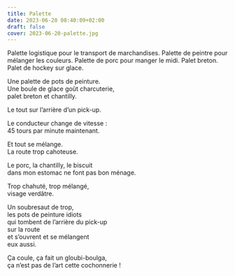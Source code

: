 ```yaml
---
title: Palette
date: 2023-06-20 08:40:09+02:00
draft: false
cover: 2023-06-20-palette.jpg
---
```


Palette logistique pour le transport de marchandises.
Palette de peintre pour mélanger les couleurs.
Palette de porc pour manger le midi.
Palet breton.
Palet de hockey sur glace.

Une palette de pots de peinture.  
Une boule de glace goût charcuterie,  
palet breton et chantilly.

Le tout sur l’arrière d’un pick-up.

Le conducteur change de vitesse :  
45 tours par minute maintenant.

Et tout se mélange.  
La route trop cahoteuse.

Le porc, la chantilly, le biscuit  
dans mon estomac ne font pas bon ménage.

Trop chahuté, trop mélangé,  
visage verdâtre.

Un soubresaut de trop,  
les pots de peinture idiots  
qui tombent de l’arrière du pick-up  
sur la route  
et s’ouvrent et se mélangent  
eux aussi.

Ça coule, ça fait un gloubi-boulga,  
ça n’est pas de l’art cette cochonnerie !
